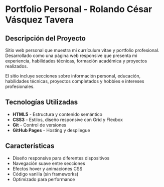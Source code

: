 # Portfolio Personal - Rolando César Vásquez Tavera

## Descripción del Proyecto

Sitio web personal que muestra mi currículum vitae y portfolio profesional. Desarrollado como una página web responsive que presenta mi experiencia, habilidades técnicas, formación académica y proyectos realizados.

El sitio incluye secciones sobre información personal, educación, habilidades técnicas, proyectos completados y hobbies e intereses profesionales.

## Tecnologías Utilizadas

- **HTML5** - Estructura y contenido semántico
- **CSS3** - Estilos, diseño responsive con Grid y Flexbox
- **Git** - Control de versiones
- **GitHub Pages** - Hosting y despliegue

## Características

- Diseño responsive para diferentes dispositivos
- Navegación suave entre secciones
- Efectos hover y animaciones CSS
- Código vanilla (sin frameworks)
- Optimizado para performance